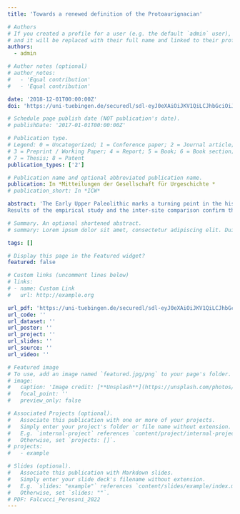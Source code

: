 ```yaml
---
title: 'Towards a renewed definition of the Protoaurignacian'

# Authors
# If you created a profile for a user (e.g. the default `admin` user), write the username (folder name) here
# and it will be replaced with their full name and linked to their profile.
authors:
  - admin

# Author notes (optional)
# author_notes:
#   - 'Equal contribution'
#   - 'Equal contribution'

date: '2018-12-01T00:00:00Z'
doi: 'https://uni-tuebingen.de/securedl/sdl-eyJ0eXAiOiJKV1QiLCJhbGciOiJIUzI1NiJ9.eyJpYXQiOjE2NjAzMTM4NDcsImV4cCI6MTY2MDQwMzg0MywidXNlciI6MCwiZ3JvdXBzIjpbMCwtMV0sImZpbGUiOiJmaWxlYWRtaW5cL1VuaV9UdWViaW5nZW5cL0Zha3VsdGFldGVuXC9NYXROYXRcL0ZhY2hiZXJlaWNoZVwvR2Vvd2lzc2Vuc2NoYWZ0ZW5cL0FyYmVpdHNncnVwcGVuXC9Vcmdlc2NoaWNodGVfX19OYXR1cndpc3NlbnNjaGFmdGxpY2hlX0FyY2hcdTAwZTRvbG9naWVcL1x1MDBjNGx0ZXJlX1VyZ2VzY2hpY2h0ZV91bmRfUXVhcnRcdTAwZTRyXHUwMGY2a29sb2dpZVwvRG9rdW1lbnRlXC9QdWJsaWthdGlvbmVuXC9HZlVcLzA4N19GYWxjdWNjaS5wZGYiLCJwYWdlIjo4ODY5NX0.fWkShegfwvB4HxoLAE9wC0D2tG1Nn2uY8jIrebmO-C8/087_Falcucci.pdf'

# Schedule page publish date (NOT publication's date).
# publishDate: '2017-01-01T00:00:00Z'

# Publication type.
# Legend: 0 = Uncategorized; 1 = Conference paper; 2 = Journal article;
# 3 = Preprint / Working Paper; 4 = Report; 5 = Book; 6 = Book section;
# 7 = Thesis; 8 = Patent
publication_types: ['2']

# Publication name and optional abbreviated publication name.
publication: In *Mitteilungen der Gesellschaft für Urgeschichte *
# publication_short: In *ICW*

abstract: 'The Early Upper Paleolithic marks a turning point in the history of human evolution. Among the techno-complexes that characterize this period, the Aurignacian has received most of the attention because of its direct association with the spread of the modern humans into Europe. However, research has often neglected its important synchronic and diachronic variability. Regional studies and accurate re-evaluation of pivotal sites are thus fundamental in deconstructing the notion of the Aurignacian. This paper presents the results of an extensive techno-typological analysis of the lithic assemblages and a re-evaluation of the organic artifacts from five cultural units at Fumane Cave (Veneto, Italy). Furthermore, retouched bladelets from two Protoaurignacian sites, Isturitz (Basque Country, France) and Les Cottés (Vienne, France), are analyzed and compared to the record from Fumane Cave. The main research goals were to reassess the technological signature of the Protoaurignacian and examine the development of the Aurignacian in northern Italy to test whether the so-called “Aquitaine Model” can be applied to the whole European extent.
Results of the empirical study and the inter-site comparison confirm that the Protoaurignacian is an industry dominated by bladelet implements, although lamellar production is based on a broad range of reduction strategies that are not related to the dwindling core dimensions as blade production progressed. Although rather homogeneous from a technological standpoint, the variability of retouched bladelets emphasizes the differences that exist between the Protoaurignacian regional groups. The study on the diachronic variability of the Aurignacian at Fumane Cave rejects the recurring practice, well-established among Paleolithic archaeologists, to transfer a regional model to geographically distant case studies. At Fumane Cave, the techno-typological features of the Protoaurignacian clearly persists throughout the stratigraphic sequence with some gradual variations that are less marked if compared to other sequences. Thus, both the “Aquitaine Model” and the idea according to which the Protoaurignacian vanished at the onset of the Heinrich 4 are invalidated when applied to northern Italy. In conclusion, this paper exemplifies how the re-evaluation of pivotal sites and the definition of regional signatures are able to yield new insights into the beginning and development of the European Upper Paleolithic.'

# Summary. An optional shortened abstract.
# summary: Lorem ipsum dolor sit amet, consectetur adipiscing elit. Duis posuere tellus ac convallis placerat. Proin tincidunt magna sed ex sollicitudin condimentum.

tags: []

# Display this page in the Featured widget?
featured: false

# Custom links (uncomment lines below)
# links:
# - name: Custom Link
#   url: http://example.org

url_pdf: 'https://uni-tuebingen.de/securedl/sdl-eyJ0eXAiOiJKV1QiLCJhbGciOiJIUzI1NiJ9.eyJpYXQiOjE2NjAzMTM4NDcsImV4cCI6MTY2MDQwMzg0MywidXNlciI6MCwiZ3JvdXBzIjpbMCwtMV0sImZpbGUiOiJmaWxlYWRtaW5cL1VuaV9UdWViaW5nZW5cL0Zha3VsdGFldGVuXC9NYXROYXRcL0ZhY2hiZXJlaWNoZVwvR2Vvd2lzc2Vuc2NoYWZ0ZW5cL0FyYmVpdHNncnVwcGVuXC9Vcmdlc2NoaWNodGVfX19OYXR1cndpc3NlbnNjaGFmdGxpY2hlX0FyY2hcdTAwZTRvbG9naWVcL1x1MDBjNGx0ZXJlX1VyZ2VzY2hpY2h0ZV91bmRfUXVhcnRcdTAwZTRyXHUwMGY2a29sb2dpZVwvRG9rdW1lbnRlXC9QdWJsaWthdGlvbmVuXC9HZlVcLzA4N19GYWxjdWNjaS5wZGYiLCJwYWdlIjo4ODY5NX0.fWkShegfwvB4HxoLAE9wC0D2tG1Nn2uY8jIrebmO-C8/087_Falcucci.pdf'
url_code: ''
url_dataset: ''
url_poster: ''
url_project: ''
url_slides: ''
url_source: ''
url_video: ''

# Featured image
# To use, add an image named `featured.jpg/png` to your page's folder.
# image:
#   caption: 'Image credit: [**Unsplash**](https://unsplash.com/photos/pLCdAaMFLTE)'
#   focal_point: ''
#   preview_only: false

# Associated Projects (optional).
#   Associate this publication with one or more of your projects.
#   Simply enter your project's folder or file name without extension.
#   E.g. `internal-project` references `content/project/internal-project/index.md`.
#   Otherwise, set `projects: []`.
# projects:
#   - example

# Slides (optional).
#   Associate this publication with Markdown slides.
#   Simply enter your slide deck's filename without extension.
#   E.g. `slides: "example"` references `content/slides/example/index.md`.
#   Otherwise, set `slides: ""`.
# PDF: Falcucci_Peresani_2022
---
```

